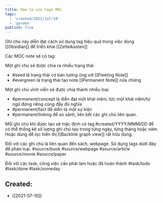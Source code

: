 ```yaml
---
title: How to use tags MOC
tags:
  - 'created/2021/Jul/10'
  - 'garden'
publish: True
---
```


Ghi chú này diễn đạt cách sử dụng tag hiệu quả trong việc dùng [[Obsidian]] để triển khai [[Zettelkasten]]

Các MOC note sẽ có tag:

Một ghi chú sẽ được chia ra nhiều trạng thái
- #seed là trạng thái cơ bản tương ứng với [[Fleeting Note]]
- #evergreen là trạng thái tạo note [[Permanent Note]] nửa chừng

Một ghi chú vĩnh viễn sẽ được chia thành nhiều loại
- #permanent/concept là diễn đạt một khái niệm, tức một khái niệm/từ ngữ đứng riêng cũng đầy đủ nghĩa
- #permanent/fact để diễn tả một sự kiện
- #permanent/linking để so sánh, liên kết các ghi chú liên quan.

Mỗi ghi chú khi được tạo sẽ mặc định có tag
#created/YYYY/MMM/DD để có thể thống kê số lượng ghi chú tạo trong từng ngày, từng tháng hoặc năm. Hoặc dùng để lọc hiển thị [[Backlink graph view]] rất hữu dụng.

Đối với các ghi chú là liên quan đến sách, webpage. Sử dụng tags dưới đây để phân loại.
#source/book 
#source/webpage 
#source/article 
#source/movie 
#source/paper 

Đối với các task, công việc cần phải làm hoặc đã hoàn thành
#task/todo 
#task/done
#task/someday

## Created:
- [[2021-07-10]]

